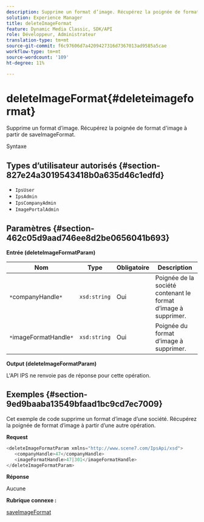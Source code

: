 ```yaml
---
description: Supprime un format d’image. Récupérez la poignée de format d'image à partir de saveImageFormat.
solution: Experience Manager
title: deleteImageFormat
feature: Dynamic Media Classic, SDK/API
role: Développeur, Administrateur
translation-type: tm+mt
source-git-commit: f6c97606d7a4209427316d7367013ad9585a5cae
workflow-type: tm+mt
source-wordcount: '109'
ht-degree: 11%

---
```



# deleteImageFormat{#deleteimageformat}

Supprime un format d’image. Récupérez la poignée de format d&#39;image à partir de saveImageFormat.

Syntaxe

## Types d’utilisateur autorisés {#section-827e24a3019543418b0a635d46c1edfd}

* `IpsUser`
* `IpsAdmin`
* `IpsCompanyAdmin`
* `ImagePortalAdmin`

## Paramètres {#section-462c05d9aad746ee8d2be0656041b693}

**Entrée (deleteImageFormatParam)**

| Nom | Type | Obligatoire | Description |
|---|---|---|---|
| `*`companyHandle`*` | `xsd:string` | Oui | Poignée de la société contenant le format d’image à supprimer. |
| `*`imageFormatHandle`*` | `xsd:string` | Oui | Poignée du format d’image à supprimer. |

**Output (deleteImageFormatParam)**

L&#39;API IPS ne renvoie pas de réponse pour cette opération.

## Exemples {#section-9ed9baaba13549bfaad1bc9cd7ec7009}

Cet exemple de code supprime un format d’image d’une société. Récupérez la poignée de format d’image à partir d’une autre opération.

**Request**

```java
<deleteImageFormatParam xmlns="http://www.scene7.com/IpsApi/xsd">
   <companyHandle>47</companyHandle>
   <imageFormatHandle>47|301</imageFormatHandle>
</deleteImageFormatParam>
```

**Réponse**

Aucune

**Rubrique connexe :**

[saveImageFormat](../../../operations/c-operations-intro/c-methods/r-save-image-format.md#reference-d15c27f533ef41e38b54a539a304bd1d)
